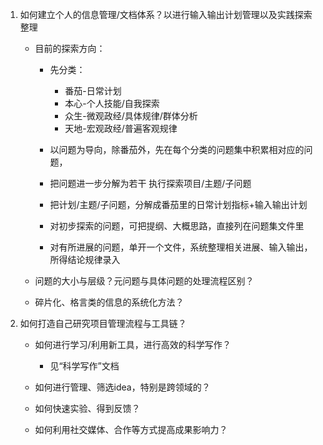 1. 如何建立个人的信息管理/文档体系？以进行输入输出计划管理以及实践探索整理

   - 目前的探索方向：
     - 先分类： 
       - 番茄-日常计划 
       - 本心-个人技能/自我探索 
       - 众生-微观政经/具体规律/群体分析
       - 天地-宏观政经/普遍客观规律

     - 以问题为导向，除番茄外，先在每个分类的问题集中积累相对应的问题，
     - 把问题进一步分解为若干 执行探索项目/主题/子问题 
     - 把计划/主题/子问题，分解成番茄里的日常计划指标+输入输出计划
     - 对初步探索的问题，可把提纲、大概思路，直接列在问题集文件里
     - 对有所进展的问题，单开一个文件，系统整理相关进展、输入输出，所得结论规律录入

   - 问题的大小与层级？元问题与具体问题的处理流程区别？
   - 碎片化、格言类的信息的系统化方法？


2. 如何打造自己研究项目管理流程与工具链？
    - 如何进行学习/利用新工具，进行高效的科学写作？
      - 见“科学写作”文档

    - 如何进行管理、筛选idea，特别是跨领域的？

    - 如何快速实验、得到反馈？

    - 如何利用社交媒体、合作等方式提高成果影响力？

